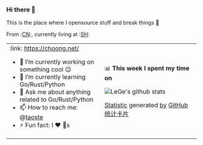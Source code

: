 ### Hi there 👋
This is the place where I opensource stuff and break things :rofl:

From :[CN](https://github.com/anuraghazra/github-readme-stats/blob/master/readme_cn.md):, currently living at :[SH](https://github.com/anuraghazra/github-readme-stats/blob/master/readme_us.md):


  <table> 
       <tr> 
          <td width="50%" height="50px">             
:link: <a href="https://choong.net/" title="Markdown 代码">https://choong.net/</a>

- 🔭 I’m currently working on something cool :wink:
- 🌱 I’m currently learning Go/Rust/Python
- 💬 Ask me about anything related to Go/Rust/Python
- 📫 How to reach me: @<a href="https://github.com/taoste/taoste/issues">taoste</a>
- ⚡ Fun fact: I :heart: :dog:s

</td>  

<td width="100%" height="100%">  

📊 **This week I spent my time on**

![LeGe's github stats](https://github-readme-stats.vercel.app/api?username=taoste&show_icons=true)   

 <a href="https://docs.github.com/cn/github/writing-on-github/basic-writing-and-formatting-syntax" title="基本撰写和格式语法 - GitHub Docs | Markdown 代码"> Statistic</a> generated  <a href="https://github.com/saltbo/saltbo">by</a> <a href="https://github.com/anuraghazra/github-readme-stats/blob/master/docs/readme_cn.md">GitHub 统计卡片</a>

  </td>
 </tr> 
</table> 
